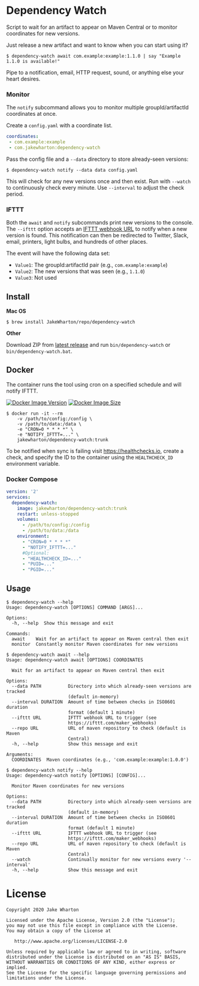 # Dependency Watch

Script to wait for an artifact to appear on Maven Central or to monitor coordinates for new
versions.

Just release a new artifact and want to know when you can start using it?
```
$ dependency-watch await com.example:example:1.1.0 | say "Example 1.1.0 is available!"
```

Pipe to a notification, email, HTTP request, sound, or anything else your heart desires.

### Monitor

The `notify` subcommand allows you to monitor multiple groupId/artifactId coordinates at once.

Create a `config.yaml` with a coordinate list.
```yaml
coordinates:
 - com.example:example
 - com.jakewharton:dependency-watch
```

Pass the config file and a `--data` directory to store already-seen versions:
```
$ dependency-watch notify --data data config.yaml
```

This will check for any new versions once and then exist. Run with `--watch` to continuously check
every minute. Use `--interval` to adjust the check period.

### IFTTT

Both the `await` and `notify` subcommands print new versions to the console. The `--ifttt` option
accepts an [IFTTT webhook URL](https://ifttt.com/maker_webhooks) to notify when a new version is
found. This notification can then be redirected to Twitter, Slack, email, printers,
light bulbs, and hundreds of other places.

The event will have the following data set:
 - `Value1`: The groupId:artifactId pair (e.g., `com.example:example`)
 - `Value2`: The new versions that was seen (e.g., `1.1.0`)
 - `Value3`: Not used


## Install

**Mac OS**

```
$ brew install JakeWharton/repo/dependency-watch
```

**Other**

Download ZIP from [latest release](https://github.com/JakeWharton/dependency-watch/releases/latest) and
run `bin/dependency-watch` or `bin/dependency-watch.bat`.


## Docker

The container runs the tool using cron on a specified schedule and will notify IFTTT.

[![Docker Image Version](https://img.shields.io/docker/v/jakewharton/dependency-watch?sort=semver)][hub]
[![Docker Image Size](https://img.shields.io/docker/image-size/jakewharton/dependency-watch)][layers]

 [hub]: https://hub.docker.com/r/jakewharton/dependency-watch/
 [layers]: https://microbadger.com/images/jakewharton/dependency-watch

```
$ docker run -it --rm
    -v /path/to/config:/config \
    -v /path/to/data:/data \
    -e "CRON=0 * * * *" \
    -e "NOTIFY_IFTTT=..." \
    jakewharton/dependency-watch:trunk
```

To be notified when sync is failing visit https://healthchecks.io, create a check, and specify
the ID to the container using the `HEALTHCHECK_ID` environment variable.

### Docker Compose

```yaml
version: '2'
services:
  dependency-watch:
    image: jakewharton/dependency-watch:trunk
    restart: unless-stopped
    volumes:
      - /path/to/config:/config
      - /path/to/data:/data
    environment:
      - "CRON=0 * * * *"
      - "NOTIFY_IFTTT=..."
      #Optional:
      - "HEALTHCHECK_ID=..."
      - "PUID=..."
      - "PGID=..."
```

## Usage

```
$ dependency-watch --help
Usage: dependency-watch [OPTIONS] COMMAND [ARGS]...

Options:
  -h, --help  Show this message and exit

Commands:
  await    Wait for an artifact to appear on Maven central then exit
  monitor  Constantly monitor Maven coordinates for new versions
```
```
$ dependency-watch await --help
Usage: dependency-watch await [OPTIONS] COORDINATES

  Wait for an artifact to appear on Maven central then exit

Options:
  --data PATH          Directory into which already-seen versions are tracked
                       (default in-memory)
  --interval DURATION  Amount of time between checks in ISO8601 duration
                       format (default 1 minute)
  --ifttt URL          IFTTT webhook URL to trigger (see
                       https://ifttt.com/maker_webhooks)
  --repo URL           URL of maven repository to check (default is Maven
                       Central)
  -h, --help           Show this message and exit

Arguments:
  COORDINATES  Maven coordinates (e.g., 'com.example:example:1.0.0')
```
```
$ dependency-watch notify --help
Usage: dependency-watch notify [OPTIONS] [CONFIG]...

  Monitor Maven coordinates for new versions

Options:
  --data PATH          Directory into which already-seen versions are tracked
                       (default in-memory)
  --interval DURATION  Amount of time between checks in ISO8601 duration
                       format (default 1 minute)
  --ifttt URL          IFTTT webhook URL to trigger (see
                       https://ifttt.com/maker_webhooks)
  --repo URL           URL of maven repository to check (default is Maven
                       Central)
  --watch              Continually monitor for new versions every '--interval'
  -h, --help           Show this message and exit
```


# License

    Copyright 2020 Jake Wharton

    Licensed under the Apache License, Version 2.0 (the "License");
    you may not use this file except in compliance with the License.
    You may obtain a copy of the License at

       http://www.apache.org/licenses/LICENSE-2.0

    Unless required by applicable law or agreed to in writing, software
    distributed under the License is distributed on an "AS IS" BASIS,
    WITHOUT WARRANTIES OR CONDITIONS OF ANY KIND, either express or implied.
    See the License for the specific language governing permissions and
    limitations under the License.

